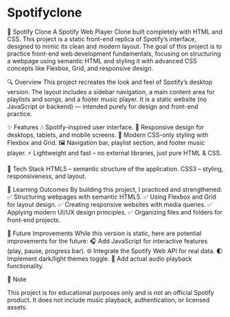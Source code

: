 # Spotifyclone
🎵 Spotify Clone
A Spotify Web Player Clone built completely with HTML and CSS.
This project is a static front-end replica of Spotify’s interface, designed to mimic its clean and modern layout. The goal of this project is to practice front-end web development fundamentals, focusing on structuring a webpage using semantic HTML and styling it with advanced CSS concepts like Flexbox, Grid, and responsive design.

🔍 Overview
This project recreates the look and feel of Spotify’s desktop version.
The layout includes a sidebar navigation, a main content area for playlists and songs, and a footer music player.
It is a static website (no JavaScript or backend) — intended purely for design and front-end practice.

✨ Features
🎶 Spotify-inspired user interface.
📱 Responsive design for desktops, tablets, and mobile screens.
🎨 Modern CSS-only styling with Flexbox and Grid.
🖼️ Navigation bar, playlist section, and footer music player.
⚡ Lightweight and fast – no external libraries, just pure HTML & CSS.

🚀 Tech Stack
HTML5 – semantic structure of the application.
CSS3 – styling, responsiveness, and layout.

🎯 Learning Outcomes
By building this project, I practiced and strengthened:
✅ Structuring webpages with semantic HTML5.
✅ Using Flexbox and Grid for layout design.
✅ Creating responsive websites with media queries.
✅ Applying modern UI/UX design principles.
✅ Organizing files and folders for front-end projects.

🔮 Future Improvements
While this version is static, here are potential improvements for the future:
🎧 Add JavaScript for interactive features (play, pause, progress bar).
🌐 Integrate the Spotify Web API for real data.
🌓 Implement dark/light themes toggle.
🎵 Add actual audio playback functionality.

📌 Note

This project is for educational purposes only and is not an official Spotify product. It does not include music playback, authentication, or licensed assets.
